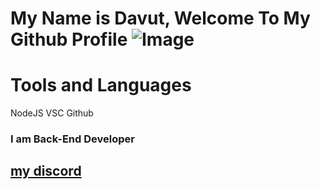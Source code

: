 # My Name is Davut, Welcome To My Github Profile ![Image](https://emoji.discord.st/emojis/b50abf33-f700-4904-a952-d6a35188e350.gif)


# Tools and Languages
NodeJS VSC Github


### I am Back-End Developer



## <a href="https://discord.com/users/733309959349207091">my discord</a>
